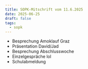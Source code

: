 ```yaml
---
title: SOPK-Mitschrift vom 11.6.2025
date: 2025-06-25
draft: false
tags:
  - sopk
---
```

* Besprechung Amoklauf Graz
* Präsentation David/Jad
* Besprechung Abschlusswoche
* Einzelgespräche lol
* Schulabmeldung
